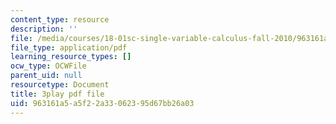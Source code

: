 ```yaml
---
content_type: resource
description: ''
file: /media/courses/18-01sc-single-variable-calculus-fall-2010/963161a5a5f22a33062395d67bb26a03_eHJuAByQf5A.pdf
file_type: application/pdf
learning_resource_types: []
ocw_type: OCWFile
parent_uid: null
resourcetype: Document
title: 3play pdf file
uid: 963161a5-a5f2-2a33-0623-95d67bb26a03
---
```


